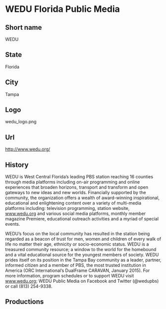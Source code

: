 # WEDU Florida Public Media

## Short name

WEDU

## State

Florida

## City

Tampa

## Logo

wedu_logo.png

## Url

http://www.wedu.org/

## History

WEDU is West Central Florida’s leading PBS station reaching 16 counties through 
media platforms including on-air programming and online experiences that broaden 
horizons, transport and transform and open gateways to new ideas and new worlds. 
Financially supported by the community, the organization offers a wealth of 
award-winning inspirational, educational and enlightening content over a 
variety of multi-media platforms including: television programming, station 
website, www.wedu.org and various social media platforms, monthly member magazine 
Premiere, educational outreach activities and a myriad of special events.

WEDU’s focus on the local community has resulted in the station being regarded 
as a beacon of trust for men, women and children of every walk of life no 
matter their age, ethnicity or socio-economic status. WEDU is a treasured 
community resource; a window to the world for the homebound and a vital 
educational source for the youngest members of society.  WEDU prides itself 
on its position in the Tampa Bay community as a leader, partner, informed 
citizen and a member of PBS, the most trusted institution in America 
(ORC International’s DualFrame CARAVAN, January 2015). For more information, 
program schedules or to support WEDU visit www.wedu.org; WEDU Public Media 
on Facebook and Twitter (@wedupbs) or call (813) 254-9338.


## Productions


